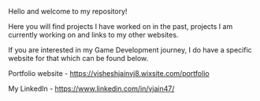 Hello and welcome to my repository!

Here you will find projects I have worked on in the past, projects I am currently working on and links to my other websites.

If you are interested in my Game Development journey, I do have a specific website for that which can be found below.

Portfolio website - https://visheshjainvj8.wixsite.com/portfolio

My LinkedIn - https://www.linkedin.com/in/vjain47/
